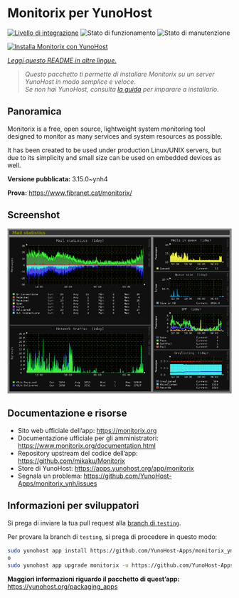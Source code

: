 <!--
N.B.: Questo README è stato automaticamente generato da <https://github.com/YunoHost/apps/tree/master/tools/readme_generator>
NON DEVE essere modificato manualmente.
-->

# Monitorix per YunoHost

[![Livello di integrazione](https://dash.yunohost.org/integration/monitorix.svg)](https://dash.yunohost.org/appci/app/monitorix) ![Stato di funzionamento](https://ci-apps.yunohost.org/ci/badges/monitorix.status.svg) ![Stato di manutenzione](https://ci-apps.yunohost.org/ci/badges/monitorix.maintain.svg)

[![Installa Monitorix con YunoHost](https://install-app.yunohost.org/install-with-yunohost.svg)](https://install-app.yunohost.org/?app=monitorix)

*[Leggi questo README in altre lingue.](./ALL_README.md)*

> *Questo pacchetto ti permette di installare Monitorix su un server YunoHost in modo semplice e veloce.*  
> *Se non hai YunoHost, consulta [la guida](https://yunohost.org/install) per imparare a installarlo.*

## Panoramica

Monitorix is a free, open source, lightweight system monitoring tool designed to monitor as many services and system resources as possible.

It has been created to be used under production Linux/UNIX servers, but due to its simplicity and small size can be used on embedded devices as well.


**Versione pubblicata:** 3.15.0~ynh4

**Prova:** <https://www.fibranet.cat/monitorix/>

## Screenshot

![Screenshot di Monitorix](./doc/screenshots/mail.png)

## Documentazione e risorse

- Sito web ufficiale dell’app: <https://monitorix.org>
- Documentazione ufficiale per gli amministratori: <https://www.monitorix.org/documentation.html>
- Repository upstream del codice dell’app: <https://github.com/mikaku/Monitorix>
- Store di YunoHost: <https://apps.yunohost.org/app/monitorix>
- Segnala un problema: <https://github.com/YunoHost-Apps/monitorix_ynh/issues>

## Informazioni per sviluppatori

Si prega di inviare la tua pull request alla [branch di `testing`](https://github.com/YunoHost-Apps/monitorix_ynh/tree/testing).

Per provare la branch di `testing`, si prega di procedere in questo modo:

```bash
sudo yunohost app install https://github.com/YunoHost-Apps/monitorix_ynh/tree/testing --debug
o
sudo yunohost app upgrade monitorix -u https://github.com/YunoHost-Apps/monitorix_ynh/tree/testing --debug
```

**Maggiori informazioni riguardo il pacchetto di quest’app:** <https://yunohost.org/packaging_apps>
